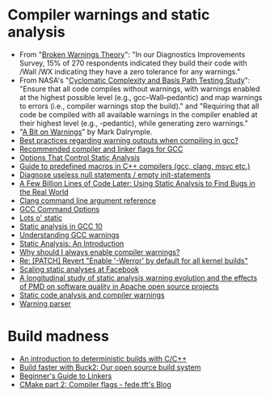 
# Compiler warnings and static analysis

* From "[Broken Warnings Theory](https://devblogs.microsoft.com/cppblog/broken-warnings-theory/)": "In our Diagnostics Improvements Survey, 15% of 270 respondents indicated they build their code with /Wall /WX indicating they have a zero tolerance for any warnings."
* From NASA's "[Cyclomatic Complexity and Basis Path Testing Study](https://ntrs.nasa.gov/citations/20205011566)": "Ensure that all code compiles without warnings, with warnings enabled at the highest possible level (e.g., gcc–Wall–pedantic) and map warnings to errors (i.e., compiler warnings stop the build)." and "Requiring that all code be compiled with all available warnings in the compiler enabled at their highest level (e.g., -pedantic), while generating zero warnings."
* "[A Bit on Warnings](https://bignerdranch.com/blog/a-bit-on-warnings/)" by Mark Dalrymple.
* [Best practices regarding warning outputs when compiling in gcc?](https://stackoverflow.com/questions/58903839/best-practices-regarding-warning-outputs-when-compiling-in-gcc)
* [Recommended compiler and linker flags for GCC](https://developers.redhat.com/blog/2018/03/21/compiler-and-linker-flags-gcc)
* [Options That Control Static Analysis](https://gcc.gnu.org/onlinedocs/gcc-10.1.0/gcc/Static-Analyzer-Options.html)
* [Guide to predefined macros in C++ compilers (gcc, clang, msvc etc.)](https://blog.kowalczyk.info/article/j/guide-to-predefined-macros-in-c-compilers-gcc-clang-msvc-etc..html)
* [Diagnose useless null statements / empty init-statements](https://lists.llvm.org/pipermail/cfe-commits/Week-of-Mon-20181203/253703.html)
* [A Few Billion Lines of Code Later: Using Static Analysis to Find Bugs in the Real World](https://cacm.acm.org/magazines/2010/2/69354-a-few-billion-lines-of-code-later/fulltext)
* [Clang command line argument reference](https://clang.llvm.org/docs/ClangCommandLineReference.html)
* [GCC Command Options](https://gcc.gnu.org/onlinedocs/gcc/Invoking-GCC.html)
* [Lots o' static](https://btorpey.github.io/blog/2017/09/17/lotso-static/)
* [Static analysis in GCC 10](https://developers.redhat.com/blog/2020/03/26/static-analysis-in-gcc-10)
* [Understanding GCC warnings](https://developers.redhat.com/blog/2019/03/13/understanding-gcc-warnings)
* [Static Analysis: An Introduction](https://queue.acm.org/detail.cfm?id=3487021)
* [Why should I always enable compiler warnings?](https://news.ycombinator.com/item?id=21139348)
* [Re: [PATCH] Revert "Enable '-Werror' by default for all kernel builds"](https://lkml.org/lkml/2021/9/13/1966)
* [Scaling static analyses at Facebook](https://dl.acm.org/doi/abs/10.1145/3338112)
* [A longitudinal study of static analysis warning evolution and the effects of PMD on software quality in Apache open source projects](https://link.springer.com/article/10.1007/s10664-020-09880-1)
* [Static code analysis and compiler warnings](https://barro.github.io/2016/05/static-code-analysis-and-compiler-warnings/)
* [Warning parser](https://github.com/qdewaghe/warning-parser/blob/master/src/warning_parser.py)

# Build madness

* [An introduction to deterministic builds with C/C++](https://blog.conan.io/2019/09/02/Deterministic-builds-with-C-C++.html)
* [Build faster with Buck2: Our open source build system](https://engineering.fb.com/2023/04/06/open-source/buck2-open-source-large-scale-build-system/)
* [Beginner's Guide to Linkers](http://www.lurklurk.org/linkers/linkers.html)
* [CMake part 2: Compiler flags - fede.tft's Blog](https://fedetft.wordpress.com/2009/12/21/cmake-part-2-compiler-flags/)

